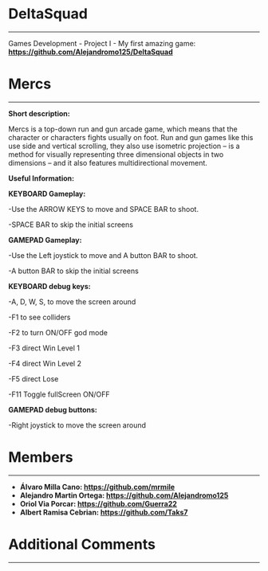 # DeltaSquad
***
Games Development - Project I - My first amazing game: 
**https://github.com/Alejandromo125/DeltaSquad**

# Mercs
***

**Short description:**

Mercs is a top-down run and gun arcade game, which means that the character or characters fights usually on foot. Run and gun games like this use side and vertical scrolling, they also use isometric projection – is a method for visually representing three dimensional objects in two dimensions – and it also features multidirectional movement.

**Useful Information:**

**KEYBOARD Gameplay:**

-Use the ARROW KEYS to move and SPACE BAR to shoot.

-SPACE BAR to skip the initial screens

**GAMEPAD Gameplay:**

-Use the Left joystick to move and A button BAR to shoot.

-A button BAR to skip the initial screens

**KEYBOARD debug keys:**

-A, D, W, S, to move the screen around

-F1 to see colliders

-F2 to turn ON/OFF god mode

-F3 direct Win Level 1

-F4 direct Win Level 2

-F5 direct Lose

-F11 Toggle fullScreen ON/OFF

**GAMEPAD debug buttons:**

-Right joystick to move the screen around


# Members
***

* **Álvaro Milla Cano: https://github.com/mrmile**
* **Alejandro Martin Ortega: https://github.com/Alejandromo125**
* **Oriol Via Porcar: https://github.com/Guerra22**
* **Albert Ramisa Cebrian: https://github.com/Taks7**

# Additional Comments
***
